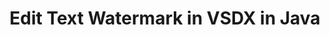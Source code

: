 ---
############################# Static ############################
layout: "autogen"
draft: false
path: "watermark/java/edit/text/vsdx/"
otherformats: PDF WORD EXCEL IMAGE VISIO DOC DOT DOCX DOCM DOTX DOTM RTF TXT XLSX XLSM XLTM XLT XLTX XLS XLSB XLAM SXC PPTX PPTM PPSX PPSM POTM POT POTX PPT PPS ODT BMP GIF JPEG JP2 PNG TIFF WEBP VSD VDX VSTX VSX VSSX VSDM VSSM VSTM VTX VDW VSS VST

############################# Head ############################
head_title: "Edit Text Watermark in VSDX in Java"
head_description: "Java library to edit a found text watermark in a VSDX file in Java applications using GroupDocs.Watermark API for Java."

############################# Header ############################
title: "Edit Text Watermark in VSDX in Java"
description: "Search & modify a found text watermark in a VSDX document with formatting within Java & J2SE applications. Manage the watermark size, font type, rotation angle and position of the watermark on the document pages, as you may need."

############################# SubMenu ############################
submenu:
    enable: true

############################# About ############################
about:
    enable: true
    title: "GroupDocs.Watermark for Java API"
    content: |
        GroupDocs.Watermark for Java is a complete watermarks management solution for Java applications. Developers can quickly perform watermarks manipulation operations like; add, edit, search and delete different types of watermarks from within documents of all popular file formats. It supports working with text and image watermarks in a variety of documents including PDF, Microsoft Word, Excel, PowerPoint, Visio, Email and image formats.
        
        GroupDocs.Watermark APIs are well supported on all major operating systems and Java versions including J2SE 7.0 (1.7), J2SE 8.0 (1.8) and Java 10.

############################# Steps ############################
steps:
    enable: true
    title_left: "Edit Text Watermark in VSDX File in Java"
    content_left: |
        [GroupDocs.Watermark](https://products.groupdocs.com/watermark/java/) makes it easy for Java developers to edit text watermarks in their applications by implementing a few easy steps.

        *   Instantiate **Watermarker** with input VSDX document.
        *   Initialize **TextSearchCriteria** to search the text watermarks.
        *   Edit text of the found watermarks.
        *   Set watermark properties (font style, color etc).
        *   Save the newly watermarked document.
        
    title_right: "System Requirements"
    content_right: |
        Before executing the code example below, please make sure that you have the following prerequisites installled on your system.

        *   Operating Systems: Microsoft Windows, Linux, MacOS
        *   Development Environments: NetBeans, IntelliJ IDEA, Eclipse
        *   Frameworks: Java 7 (1.7) and above
        *   Download the latest version of GroupDocs.Watermark for Java from [Maven](https://repository.groupdocs.com/webapp/#/artifacts/browse/tree/General/repo/com/groupdocs/groupdocs-watermark)
        
    code: |
        ```cs
        // Find & update text watermark with formatting in a VSDX in Java applications
        // Instantiate Watermarker with input VSDX document
        Watermarker watermarker = new Watermarker(input.vsdx))
        
        // Initialize the TextSearchCriteria to find the text watermarks
        TextSearchCriteria searchCriteria = new TextSearchCriteria("test", false);
        PossibleWatermarkCollection watermarks = watermarker.search(searchCriteria);
        for (PossibleWatermark watermark : watermarks)
        {
            try
            {
                // Edit text and set watermark properties
                watermark.getFormattedTextFragments().clear();
                watermark.getFormattedTextFragments().add("passed", new Font("Calibri", 19, FontStyle.Bold), Color.getRed(), Color.getAqua());
            }
            catch (Exception e)
            {
                // Found entity may not support text editing
                // Passed arguments can have inappropriate value
                // Process such cases here
            }
        }
            
        // Save the watermarked document
        watermarker.save(output.vsdx);

        watermarker.close();
        ```        

demos:
    enable: true
        

about_formats:
    enable: true


more_formats:
    enable: true


back_to_top:
    enable: true
---
